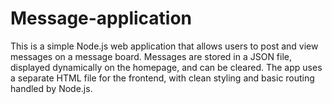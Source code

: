 # Message-application
This is a simple Node.js web application that allows users to post and view messages on a message board. Messages are stored in a JSON file, displayed dynamically on the homepage, and can be cleared. The app uses a separate HTML file for the frontend, with clean styling and basic routing handled by Node.js.
